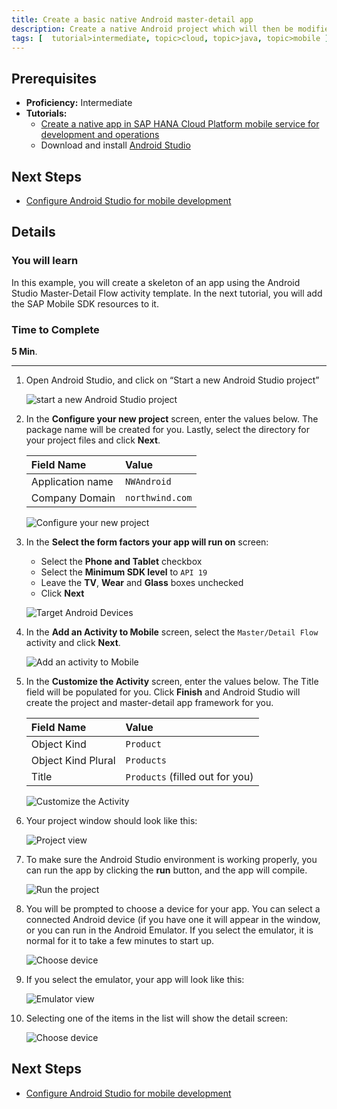 ```yaml
---
title: Create a basic native Android master-detail app
description: Create a native Android project which will then be modified with the SAP Mobile SDK
tags: [  tutorial>intermediate, topic>cloud, topic>java, topic>mobile ]
---
```

## Prerequisites  
 - **Proficiency:** Intermediate
 - **Tutorials:** 
   - [Create a native app in SAP HANA Cloud Platform mobile service for development and operations](http://go.sap.com/developer/tutorials/hcpdo-basic-android-app.html)
   - Download and install [Android Studio](https://developer.android.com/studio/index.html)

## Next Steps
 - [Configure Android Studio for mobile development](http://go.sap.com/developer/tutorials/hcpdo-android-sdk-setup.html)

## Details
### You will learn  
In this example, you will create a skeleton of an app using the Android Studio Master-Detail Flow activity template. In the next tutorial, you will add the SAP Mobile SDK resources to it. 


### Time to Complete
**5 Min**.

---

1. Open Android Studio, and click on “Start a new Android Studio project”

    ![start a new Android Studio project](mg6-2-01.png)

2. In the **Configure your new project** screen, enter the values below. The package name will be created for you. Lastly, select the directory for your project files and click **Next**.

    Field Name        | Value
    :---------------- | :-------------
    Application name  | `NWAndroid`
    Company Domain    | `northwind.com`

    ![Configure your new project](mg6-2-02.png)
 
3. In the **Select the form factors your app will run on** screen:

    - Select the **Phone and Tablet** checkbox
    - Select the **Minimum SDK level** to `API 19`
    - Leave the **TV**, **Wear** and **Glass** boxes unchecked
    - Click **Next**

 
    ![Target Android Devices](mg6-2-03.png) 
 
4. In the **Add an Activity to Mobile** screen, select the `Master/Detail Flow` activity and click **Next**.

    ![Add an activity to Mobile](mg6-2-04.png) 

5. In the **Customize the Activity** screen, enter the values below. The Title field will be populated for you. Click **Finish** and Android Studio will create the project and master-detail app framework for you.

    Field Name         | Value
    :----------------- | :-------------
    Object Kind        | `Product`
    Object Kind Plural | `Products`
    Title              | `Products` (filled out for you)

    ![Customize the Activity](mg6-2-05.png) 

6. Your project window should look like this:

    ![Project view](mg6-2-06.png)


7. To make sure the Android Studio environment is working properly, you can run the app by clicking the **run** button, and the app will compile.

    ![Run the project](mg6-2-07.png)

8. You will be prompted to choose a device for your app. You can select a connected Android device (if you have one it will appear in the window, or you can run in the Android Emulator. If you select the emulator, it is normal for it to take a few minutes to start up. 

    ![Choose device](mg6-2-08.png)
    
9. If you select the emulator, your app will look like this:

    ![Emulator view](mg6-2-09.png)
    
10. Selecting one of the items in the list will show the detail screen:

    ![Choose device](mg6-2-10.png)


## Next Steps
 - [Configure Android Studio for mobile development](http://go.sap.com/developer/tutorials/hcpdo-android-sdk-setup.html)
